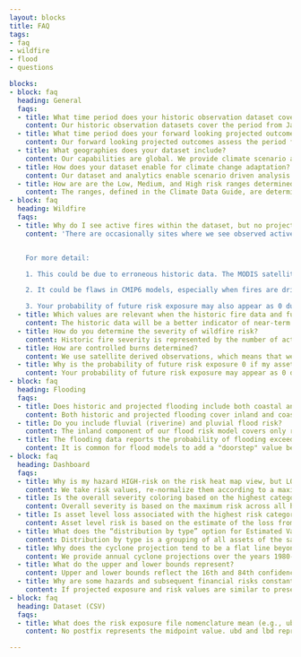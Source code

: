 ```yaml
---
layout: blocks
title: FAQ
tags:
- faq
- wildfire
- flood
- questions

blocks:
- block: faq
  heading: General
  faqs: 
  - title: What time period does your historic observation dataset cover?
    content: Our historic observation datasets cover the period from Jan 2010 to Dec 2022. If you would like data up to present day, or prior to 2010, please contact us. 
  - title: What time period does your forward looking projected outcome dataset cover?
    content: Our forward looking projected outcomes assess the period from 2024 to 2100.
  - title: What geographies does your dataset include?
    content: Our capabilities are global. We provide climate scenario analysis over the entirety of the earth’s landmass.
  - title: How does your dataset enable for climate change adaptation?
    content: Our dataset and analytics enable scenario driven analysis for climate change adaptation. Using our API product or the Climate Explorer dashboard, our customers and partners are enabled with asset-level assessments of climate risk exposure from acute and chronic climate related hazards.
  - title: How are are the Low, Medium, and High risk ranges determined for each hazard?
    content: The ranges, defined in the Climate Data Guide, are determined based on typical ranges of exposures in areas where our customers assets are typically located.  Based on sampling from within these locations, we arrive at threshold values by giving consideration to what would be considered low, medium and high risk for the specific hazard in question.
- block: faq
  heading: Wildfire
  faqs:
  - title: Why do I see active fires within the dataset, but no projected scenario based fire hazards?
    content: 'There are occasionally sites where we see observed active fires and no projected scenario based fire hazard. This could be due to: Human generated fires that are not controlled fires and not wildfires; Limitations of the wildfire projection models; Changing risk exposure. 


    For more detail:

    1. This could be due to erroneous historic data. The MODIS satellites use temperature to estimate fire prevalence, so other activities that generate fire/heat can appear as wildfire. This includes power plants, gas flares, or prescribed burns.

    2. It could be flaws in CMIP6 models, especially when fires are driven by processes too small-scale for coarse models to capture. Our product should deal with that in most cases, but not all.

    3. Your probability of future risk exposure may also appear as 0 due to shifting land use patterns in the future. Changing vegetation cover due to drying or expanding urbanization can decrease future risk in areas with high historic risk.'
  - title: Which values are relevant when the historic fire data and future projections disagree?
    content: The historic data will be a better indicator of near-term fire risk but the climate models will be a better indicator of long-term, decadal and multi-decadal fire risk.
  - title: How do you determine the severity of wildfire risk?
    content: Historic fire severity is represented by the number of active fires within 10km radius of the asset, scaled to a value between 0 and 1.0.
  - title: How are controlled burns determined?
    content: We use satellite derived observations, which means that we cannot determine which fires are human generated vs natural fire. However, controlled burns surface as observed fires in the historic exposure. The forward looking fire exposure across scenarios accounts for controlled burns on agricultural land.
  - title: Why is the probability of future risk exposure 0 if my asset has historic wildfire risk?
    content: Your probability of future risk exposure may appear as 0 due to shifting land use patterns in the future.  Changing vegetation cover due to drying or expanding urbanization can decrease future risk in areas with high historic risk. Alternatively, it could be erroneous historic data.  The MODIS satellite dataset, that we use for our historic fire exposure estimates uses temperature to estimate fire prevalence, so other activities that generate fire/heat can appear as wildfire.  This includes power plants, gas flares, or prescribed burns. There could be flaws in CMIP6 models, especially when fires are driven by processes too small-scale for coarse models to capture. Our SuperResolution capability deals with this in most cases, but not always.
- block: faq
  heading: Flooding
  faqs:
  - title: Does historic and projected flooding include both coastal and inland flooding?
    content: Both historic and projected flooding cover inland and coastal flooding. Coastal flooding accounts for storm surge as well as sea-level rise.
  - title: Do you include fluvial (riverine) and pluvial flood risk?
    content: The inland component of our flood risk model covers only riverine flood risk. We are exploring pluvial flood risk models, so contact us if this is critical.
  - title: The flooding data reports the probability of flooding exceeding 0.5 m - where does the 0.5 meters come from?
    content: It is common for flood models to add a "doorstep" value below which flooding does no damage.  This is to account for the fact that buildings are sometimes raised a small distance above the ground, especially in flood-prone areas, and to account for the fact that a small amount of flooding can normally be contained using simple ad-hoc flood prevention measures like sandbags.  While there is no universally agreed upon value for this "doorstep" threshold, 0.5 meters is commonly used.
- block: faq
  heading: Dashboard
  faqs:
  - title: Why is my hazard HIGH-risk on the risk heat map view, but LOW-risk on the multi-hazard view?
    content: We take risk values, re-normalize them according to a maximum value, and then apply new thresholds. Therefore,  the risk heat map classifications are not necessarily indicative of multi-hazard classifications. Assets on the risk heat map are labeled (colored) based on the categories of LOW/MEDIUM/HIGH as outlined in our documentation on our developer center. The multihazard heatmap is based on a combined score derived from risk exposure to the asset across all the different hazards.
  - title: Is the overall severity coloring based on the highest category risk or is it based on the normalization method mentioned in the user guide?
    content: Overall severity is based on the maximum risk across all hazards, determined by the normalization method described in the user guide.
  - title: Is asset level loss associated with the highest risk category used for severity coloring, or does it represent overall asset loss estimates for all hazards?
    content: Asset level risk is based on the estimate of the loss from a specific hazard. The heatmap color indicates the level of exposure across all the assets in the portofolio. The value of the asset is scaled by the level of exposure to determine the estimated loss in the estimated value at risk summary.
  - title: What does the “distribution by type” option for Estimated Value at Risk Summary mean?
    content: Distribution by type is a grouping of all assets of the same type to create one slice (category). This is based on the aggregated value of estimated loss, determined by the type of assets.
  - title: Why does the cyclone projection tend to be a flat line beyond the year 2050?
    content: We provide annual cyclone projections over the years 1980-2050. Beyond the year 2050, we use the mean probability of cyclone projections over the 2030-2050 window for that specific asset location.
  - title: What do the upper and lower bounds represent?
    content: Upper and lower bounds reflect the 16th and 84th confidence interval bands, which corresponds approximately to +/- 1 standard deviation. Occasionally, risk data skews towards either bound for a particular hazard type based on the hazard model. Generally, the probability bounds can never go below 0 or above 1. In the case of flood probability, values are capped at 0.5.
  - title: Why are some hazards and subsequent financial risks constant with time?
    content: If projected exposure and risk values are similar to present day, it suggests a weak or non-existent relationship between climate change and a given hazard at a particular location. Climate change will impact hazard severity and frequency in unique ways. Further, any changes will not be uniform across the globe. For another hazards like flooding and tropical cyclones, the absence of increasing risk likely reflects a weak or non-existent relationship between a hazard event and rising global temperatures. However, concerning wildfire, our hazard model considers not only weather conditions condusive to wildfires (i.e., fire weather), but variables such as historical burn scars and other metrics that increase ignition potential. While fire weather generally incerases with climate change, constant wildfire risk over time can reflect the lack of a detectable relationship between fire weather and fire risk at a given location.
- block: faq
  heading: Dataset (CSV)
  faqs:
  - title: What does the risk exposure file nomenclature mean (e.g., ubd vs lbd)?
    content: No postfix represents the midpoint value. ubd and lbd represent upper and lower bound values (usually mapped to the 16th and 84th percentiles from the distribution of simulation runs for climate models for the specific hazard), and are indicative of the values for the gray bars in the time series plot.

---
```


